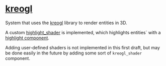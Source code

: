 # [kreogl](kreogl.hpp)

System that uses the [kreogl](https://github.com/phisko/kreogl) library to render entities in 3D.

A custom [highlight_shader](shaders/highlight_shader.hpp) is implemented, which highlights entities` with a [highlight component](../../data/highlight.md).

Adding user-defined shaders is not implemented in this first draft, but may be done easily in the future by adding some sort of `kreogl_shader` component.